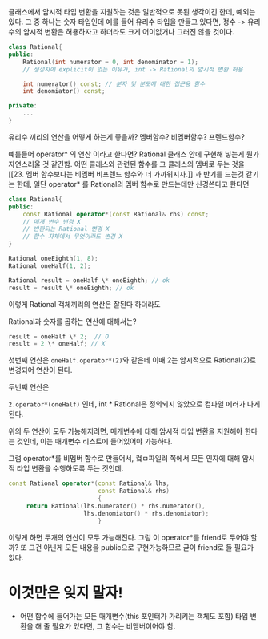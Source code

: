 
클래스에서 암시적 타입 변환을 지원하는 것은 일반적으로 못된 생각이긴 한데, 
예외는 있다. 그 중 하나는 숫자 타입인데
예를 들어 유리수 타입을 만들고 있다면, 정수 -> 유리수의 암시적 변환은 허용하자고 하더라도 크게 어이없거나 그러진 않을 것이다.

```c++
class Rational{
public:
	Rational(int numerator = 0, int denominator = 1);
	// 생성자에 explicit이 없는 이유가, int -> Rational의 암시적 변환 허용

	int numerator() const; // 분자 및 분모에 대한 접근용 함수
	int denomiator() const; 

private:
	...
}
```

유리수 끼리의 연산을 어떻게 하는게 좋을까? 멤버함수? 비멤버함수? 프렌드함수?

예를들어 operator\* 의 연산 이라고 한다면? Rational 클래스 안에 구현해 넣는게 뭔가 자연스러울 것 같긴함. 어떤 클래스와 관련된 함수를 그 클래스의 멤버로 두는 것을 [[23. 멤버 함수보다는 비멤버 비프렌드 함수와 더 가까워지자.]] 과 반기를 드는것 같기는 한데, 일단 operator\* 를 Rational의 멤버 함수로 만드는데만 신경쓴다고 한다면

```c++
class Rational{
public:
	const Rational operator*(const Rational& rhs) const;
	// 매개 변수 변경 X
	// 반환되는 Rational 변경 X
	// 함수 자체에서 무엇이라도 변경 X
} 

Rational oneEighth(1, 8);
Rational oneHalf(1, 2);

Rational result = oneHalf \* oneEighth; // ok
result = result \* oneEighth; // ok

```

이렇게 Rational 객체끼리의 연산은 잘된다 하더라도

Rational과 숫자를 곱하는 연산에 대해서는?

```c++
result = oneHalf \* 2;  // O
result = 2 \* oneHalf; // X
```

첫번째 연산은
`oneHalf.operator*(2)`와 같은데 이때 2는 암시적으로 Rational(2)로 변경되어 연산이 된다.

두번째 연산은

`2.operator*(oneHalf)` 인데, int * Rational은 정의되지 않았으로 컴파일 에러가 나게된다.

위의 두 연산이 모두 가능해지려면, 매개변수에 대해 암시적 타입 변환을 지원해야 한다는 것인데, 이는 매개변수 리스트에 들어있어야 가능하다.

그럼 operator\*를 비멤버 함수로 만들어서, 컼ㅁ파일러 쪽에서 모든 인자에 대해 암시적 타입 변환을 수행하도록 두는 것인데.

```c++
const Rational operator*(const Rational& lhs,
						 const Rational& rhs)
						 {
	 return Rational(lhs.numerator() * rhs.numerator(),
					 lhs.denomiator() * rhs.denomiator);
						 }
```

이렇게 하면 두개의 연산이 모두 가능해진다. 그럼 
이 operator\*를 friend로 두어야 할까? 또 그건 아닌게
모든 내용을 public으로 구현가능하므로 굳이 friend로 둘 필요가 없다.


# 이것만은 잊지 말자!
- 어떤 함수에 들어가는 모든 매개변수(this 포인터가 가리키는 객체도 포함) 타입 변환을 해 줄 필요가 있다면, 그 함수는 비멤버이어야 함.